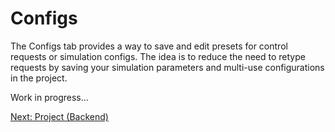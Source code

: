 # Configs

The Configs tab provides a way to save and edit presets for control requests or
simulation configs. The idea is to reduce the need to retype requests by saving your simulation parameters and multi-use configurations in the project.

Work in progress...


[Next: Project (Backend)](../backend/01-project.md)